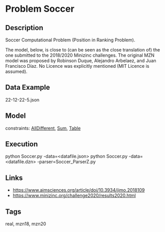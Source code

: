 # Problem Soccer
## Description
Soccer Computational Problem (Position in Ranking Problem).

The model, below, is close to (can be seen as the close translation of) the one submitted to the 2018/2020 Minizinc challenges.
The original MZN model was proposed by Robinson Duque, Alejandro Arbelaez, and Juan Francisco Díaz.
No Licence was explicitly mentioned (MIT Licence is assumed).

## Data Example
  22-12-22-5.json

## Model
  constraints: [AllDifferent](http://pycsp.org/documentation/constraints/AllDifferent), [Sum](http://pycsp.org/documentation/constraints/Sum), [Table](http://pycsp.org/documentation/constraints/Table)

## Execution
  python Soccer.py -data=<datafile.json>
  python Soccer.py -data=<datafile.dzn> -parser=Soccer_ParserZ.py

## Links
  - https://www.aimsciences.org/article/doi/10.3934/jimo.2018109
  - https://www.minizinc.org/challenge2020/results2020.html

## Tags
  real, mzn18, mzn20

